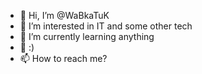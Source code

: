 - 👋 Hi, I’m @WaBkaTuK
- 👀 I’m interested in IT and some other tech
- 🌱 I’m currently learning anything
- 💞️ :)
- 📫 How to reach me?

<!---
WaBkaTuK/WaBkaTuK is a ✨ special ✨ repository because its `README.md` (this file) appears on your GitHub profile.
You can click the Preview link to take a look at your changes.
--->
